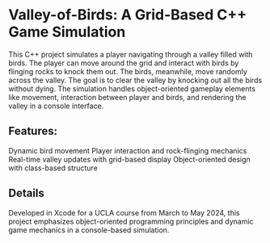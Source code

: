 # Valley-of-Birds: A Grid-Based C++ Game Simulation
This C++ project simulates a player navigating through a valley filled with birds. The player can move around the grid and interact with birds by flinging rocks to knock them out. The birds, meanwhile, move randomly across the valley. The goal is to clear the valley by knocking out all the birds without dying. The simulation handles object-oriented gameplay elements like movement, interaction between player and birds, and rendering the valley in a console interface.

## Features:
Dynamic bird movement
Player interaction and rock-flinging mechanics
Real-time valley updates with grid-based display
Object-oriented design with class-based structure

## Details
Developed in Xcode for a UCLA course from March to May 2024, this project emphasizes object-oriented programming principles and dynamic game mechanics in a console-based simulation.







